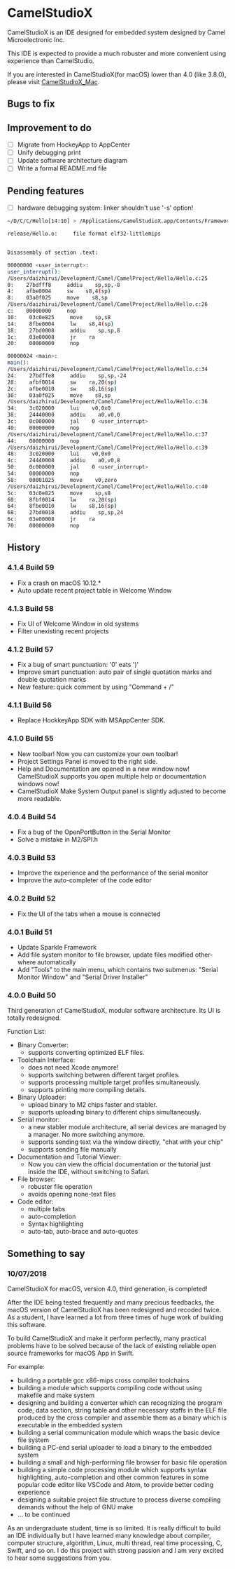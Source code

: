 # CamelStudioX

CamelStudioX is an IDE designed for embedded system designed by Camel Microelectronic Inc.

This IDE is expected to provide a much robuster and more convenient using experience than CamelStudio.

If you are interested in CamelStudioX(for macOS) lower than 4.0 (like 3.8.0), please visit [CamelStudioX_Mac](https://github.com/daizhirui/CamelStudioX_Mac).

## Bugs to fix


## Improvement to do

- [ ] Migrate from HockeyApp to AppCenter
- [ ] Unify debugging print
- [ ] Update software architecture diagram
- [ ] Write a formal README.md file

## Pending features

- [ ] hardware debugging system: linker shouldn't use '-s' option!

```bash
~/D/C/C/Hello[14:10] > /Applications/CamelStudioX.app/Contents/Frameworks/CSXMake.framework/Resources/Toolchains/bin/mips-netbsd-elf-objdump -d --line-numbers release/Hello.o 

release/Hello.o:     file format elf32-littlemips


Disassembly of section .text:

00000000 <user_interrupt>:
user_interrupt():
/Users/daizhirui/Development/Camel/CamelProject/Hello/Hello.c:25
0:    27bdfff8     addiu    sp,sp,-8
4:    afbe0004     sw    s8,4(sp)
8:    03a0f025     move    s8,sp
/Users/daizhirui/Development/Camel/CamelProject/Hello/Hello.c:26
c:    00000000     nop
10:    03c0e825     move    sp,s8
14:    8fbe0004     lw    s8,4(sp)
18:    27bd0008     addiu    sp,sp,8
1c:    03e00008     jr    ra
20:    00000000     nop

00000024 <main>:
main():
/Users/daizhirui/Development/Camel/CamelProject/Hello/Hello.c:34
24:    27bdffe8     addiu    sp,sp,-24
28:    afbf0014     sw    ra,20(sp)
2c:    afbe0010     sw    s8,16(sp)
30:    03a0f025     move    s8,sp
/Users/daizhirui/Development/Camel/CamelProject/Hello/Hello.c:36
34:    3c020000     lui    v0,0x0
38:    24440000     addiu    a0,v0,0
3c:    0c000000     jal    0 <user_interrupt>
40:    00000000     nop
/Users/daizhirui/Development/Camel/CamelProject/Hello/Hello.c:37
44:    00000000     nop
/Users/daizhirui/Development/Camel/CamelProject/Hello/Hello.c:39
48:    3c020000     lui    v0,0x0
4c:    24440008     addiu    a0,v0,8
50:    0c000000     jal    0 <user_interrupt>
54:    00000000     nop
58:    00001025     move    v0,zero
/Users/daizhirui/Development/Camel/CamelProject/Hello/Hello.c:40
5c:    03c0e825     move    sp,s8
60:    8fbf0014     lw    ra,20(sp)
64:    8fbe0010     lw    s8,16(sp)
68:    27bd0018     addiu    sp,sp,24
6c:    03e00008     jr    ra
70:    00000000     nop
```

## History

### 4.1.4 Build 59

- Fix a crash on macOS 10.12.*
- Auto update recent project table in Welcome Window

### 4.1.3 Build 58

- Fix UI of Welcome Window in old systems
- Filter unexisting recent projects

### 4.1.2 Build 57

- Fix a bug of smart punctuation: '0' eats ')'
- Improve smart punctuation: auto pair of single quotation marks and double quotation marks
- New feature: quick comment by using "Command + /"

### 4.1.1 Build 56

- Replace HockkeyApp SDK with MSAppCenter SDK.

### 4.1.0 Build 55

- New toolbar! Now you can customize your own toolbar!
- Project Settings Panel is moved to the right side.
- Help and Documentation are opened in a new window now! CamelStudioX supports you open multiple help or documentation windows now!
- CamelStudioX Make System Output panel is slightly adjusted to become more readable.

### 4.0.4 Build 54

- Fix a bug of the OpenPortButton in the Serial Monitor
- Solve a mistake in M2/SPI.h

### 4.0.3 Build 53

- Improve the experience and the performance of the serial monitor
- Improve the auto-completer of the code editor

### 4.0.2 Build 52

- Fix the UI of the tabs when a mouse is connected

### 4.0.1 Build 51

- Update Sparkle Framework
- Add file system monitor to file browser, update files modified other-where automatically
- Add "Tools" to the main menu, which contains two submenus: "Serial Monitor Window" and "Serial Driver Installer"

### 4.0.0 Build 50
Third generation of CamelStudioX, modular software architecture. Its UI is totally redesigned.

Function List:

- Binary Converter:
    - supports converting optimized ELF files.
- Toolchain Interface:
    - does not need Xcode anymore!
    - supports switching between different target profiles.
    - supports processing multiple target profiles simultaneously.
    - supports printing more compiling details.
- Binary Uploader: 
    - upload binary to M2 chips faster and stabler.
    - supports uploading binary to different chips simultaneously.
- Serial monitor: 
    - a new stabler module architecture, all serial devices are managed by a manager. No more switching anymore.
    - supports sending text via the window directly, "chat with your chip"
    - supports sending file manually
- Documentation and Tutorial Viewer:
    - Now you can view the official documentation or the tutorial just inside the IDE, without switching to Safari.
- File browser: 
    - robuster file operation
    - avoids opening none-text files
- Code editor: 
    - multiple tabs
    - auto-completion
    - Syntax highlighting
    - auto-tab, auto-brace and auto-quotes

## Something to say

### 10/07/2018

CamelStudioX for macOS, version 4.0, third generation, is completed!

After the IDE being tested frequently and many precious feedbacks, the macOS version of CamelStudioX has been redesigned and recoded twice. As a student, I have learned a lot from three times of huge work of building this software. 

To build CamelStudioX and make it perform perfectly, many practical problems have to be solved because of the lack of existing reliable open source frameworks for macOS App in Swift.

For example:

- building a portable gcc x86-mips cross compiler toolchains
- building a module which supports compiling code without using makefile and make system
- designing and building a converter which can recognizing the program code, data section, string table and other necessary staffs in the ELF file produced by the cross compiler and assemble them as a binary which is executable in the embedded system
- building a serial communication module which wraps the basic device file system
- building a PC-end serial uploader to load a binary to the embedded system
- building a small and high-performing file browser for basic file operation
- building a simple code processing module which supports syntax highlighting, auto-completion and other common features in some popular code editor like VSCode and Atom, to provide better coding experience
- designing a suitable project file structure to process diverse compiling demands without the help of GNU make
- ... to be continued

As an undergraduate student, time is so limited. It is really difficult to build an IDE individually but I have learned many knowledge about compiler, computer structure, algorithm, Linux, multi thread, real time processing, C, Swift, and so on. I do this project with strong passion and I am very excited to hear some suggestions from you.
